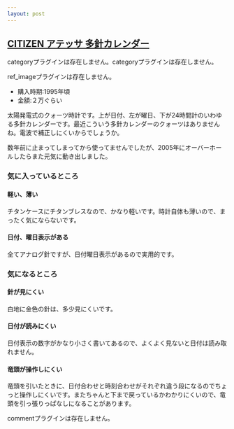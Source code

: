 ```yaml
---
layout: post
---
```

<h2><a href="http://www.citizen.co.jp/gallery/history/history_html/syousai/072.html">CITIZEN アテッサ 多針カレンダー</a></h2>
<p><span class="error">categoryプラグインは存在しません。</span><span class="error">categoryプラグインは存在しません。</span></p>
<p><span class="error">ref_imageプラグインは存在しません。</span></p>
<ul>
<li>購入時期:1995年頃</li>
<li>金額:２万ぐらい</li>
</ul>
<p>太陽発電式のクォーツ時計です。上が日付、左が曜日、下が24時間計のいわゆる多針カレンダーです。最近こういう多針カレンダーのクォーツはありませんね。電波で補正しにくいからでしょうか。</p>
<p>数年前に止まってしまってから使ってませんでしたが、2005年にオーバーホールしたらまた元気に動き出しました。</p>
<h3>気に入っているところ</h3>
<h4>軽い、薄い</h4>
<p>チタンケースにチタンブレスなので、かなり軽いです。時計自体も薄いので、まったく気にならないです。</p>
<h4>日付、曜日表示がある</h4>
<p>全てアナログ針ですが、日付曜日表示があるので実用的です。</p>
<h3>気になるところ</h3>
<h4>針が見にくい</h4>
<p>白地に金色の針は、多少見にくいです。</p>
<h4>日付が読みにくい</h4>
<p>日付表示の数字がかなり小さく書いてあるので、よくよく見ないと日付は読み取れません。</p>
<h4>竜頭が操作しにくい</h4>
<p>竜頭を引いたときに、日付合わせと時刻合わせがそれぞれ違う段になるのでちょっと操作しにくいです。またちゃんと下まで戻っているかわかりにくいので、竜頭を引っ張りっぱなしになることがあります。</p>
<p><span class="error">commentプラグインは存在しません。</span> </p>
